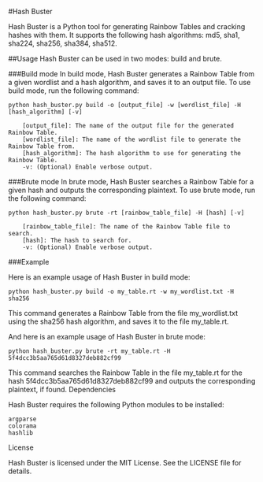 #Hash Buster

Hash Buster is a Python tool for generating Rainbow Tables and cracking hashes with them. It supports the following hash algorithms: md5, sha1, sha224, sha256, sha384, sha512.

##Usage
Hash Buster can be used in two modes: build and brute.

###Build mode
In build mode, Hash Buster generates a Rainbow Table from a given wordlist and a hash algorithm, and saves it to an output file. To use build mode, run the following command:

```
python hash_buster.py build -o [output_file] -w [wordlist_file] -H [hash_algorithm] [-v]

    [output_file]: The name of the output file for the generated Rainbow Table.
    [wordlist_file]: The name of the wordlist file to generate the Rainbow Table from.
    [hash_algorithm]: The hash algorithm to use for generating the Rainbow Table.
    -v: (Optional) Enable verbose output.
```

###Brute mode
In brute mode, Hash Buster searches a Rainbow Table for a given hash and outputs the corresponding plaintext. To use brute mode, run the following command:

```
python hash_buster.py brute -rt [rainbow_table_file] -H [hash] [-v]

    [rainbow_table_file]: The name of the Rainbow Table file to search.
    [hash]: The hash to search for.
    -v: (Optional) Enable verbose output.
```

###Example

Here is an example usage of Hash Buster in build mode:

`python hash_buster.py build -o my_table.rt -w my_wordlist.txt -H sha256`

This command generates a Rainbow Table from the file my_wordlist.txt using the sha256 hash algorithm, and saves it to the file my_table.rt.

And here is an example usage of Hash Buster in brute mode:

`python hash_buster.py brute -rt my_table.rt -H 5f4dcc3b5aa765d61d8327deb882cf99`

This command searches the Rainbow Table in the file my_table.rt for the hash 5f4dcc3b5aa765d61d8327deb882cf99 and outputs the corresponding plaintext, if found.
Dependencies

Hash Buster requires the following Python modules to be installed:

    argparse
    colorama
    hashlib

License

Hash Buster is licensed under the MIT License. See the LICENSE file for details.
